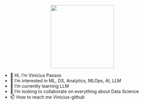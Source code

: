 <p align="center">
<img src="https://github.com/viniciuspassos771/first_repository/assets/140769822/95a0342b-5c69-4850-afea-5dcb6a7bd44e" width="200" />
</p>


- 👋 Hi, I’m Vinícius Passos
- 👀 I’m interested in ML, DS, Analytics, MLOps, AI, LLM
- 🌱 I’m currently learning LLM
- 💞️ I’m looking to collaborate on everything about Data Science
- 📫 How to reach me Vinicius-github

<!---
Vinicius-github/Vinicius-github is a ✨ special ✨ repository because its `README.md` (this file) appears on your GitHub profile.
You can click the Preview link to take a look at your changes.
--->
